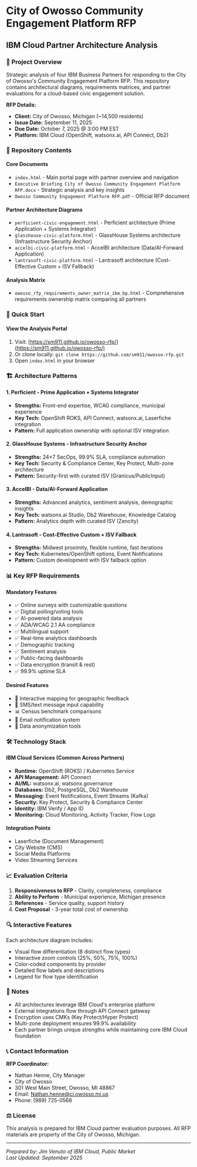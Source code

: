 # City of Owosso Community Engagement Platform RFP
## IBM Cloud Partner Architecture Analysis

### 🎯 Project Overview
Strategic analysis of four IBM Business Partners for responding to the City of Owosso's Community Engagement Platform RFP. This repository contains architectural diagrams, requirements matrices, and partner evaluations for a cloud-based civic engagement solution.

**RFP Details:**
- **Client:** City of Owosso, Michigan (~14,500 residents)
- **Issue Date:** September 11, 2025
- **Due Date:** October 7, 2025 @ 3:00 PM EST
- **Platform:** IBM Cloud (OpenShift, watsonx.ai, API Connect, Db2)

### 📁 Repository Contents

#### Core Documents
- `index.html` - Main portal page with partner overview and navigation
- `Executive Briefing City of Owosso Community Engagement Platform RFP.docx` - Strategic analysis and key insights
- `Owosso Community Engagement Platform RFP.pdf` - Official RFP document

#### Partner Architecture Diagrams
- `perficient-civic-engagement.html` - Perficient architecture (Prime Application + Systems Integrator)
- `glasshouse-civic-platform.html` - GlassHouse Systems architecture (Infrastructure Security Anchor)
- `accelbi-civic-platform.html` - AccelBI architecture (Data/AI-Forward Application)
- `lantrasoft-civic-platform.html` - Lantrasoft architecture (Cost-Effective Custom + ISV Fallback)

#### Analysis Matrix
- `owosso_rfp_requirements_owner_matrix_ibm_bp.html` - Comprehensive requirements ownership matrix comparing all partners

### 🚀 Quick Start

#### View the Analysis Portal
1. Visit: [https://sm911.github.io/owosso-rfp/](https://sm911.github.io/owosso-rfp/)
2. Or clone locally: `git clone https://github.com/sm911/owosso-rfp.git`
3. Open `index.html` in your browser

### 🏗️ Architecture Patterns

#### 1. **Perficient** - Prime Application + Systems Integrator
- **Strengths:** Front-end expertise, WCAG compliance, municipal experience
- **Key Tech:** OpenShift ROKS, API Connect, watsonx.ai, Laserfiche integration
- **Pattern:** Full application ownership with optional ISV integration

#### 2. **GlassHouse Systems** - Infrastructure Security Anchor
- **Strengths:** 24×7 SecOps, 99.9% SLA, compliance automation
- **Key Tech:** Security & Compliance Center, Key Protect, Multi-zone architecture
- **Pattern:** Security-first with curated ISV (Granicus/PublicInput)

#### 3. **AccelBI** - Data/AI-Forward Application
- **Strengths:** Advanced analytics, sentiment analysis, demographic insights
- **Key Tech:** watsonx.ai Studio, Db2 Warehouse, Knowledge Catalog
- **Pattern:** Analytics depth with curated ISV (Zencity)

#### 4. **Lantrasoft** - Cost-Effective Custom + ISV Fallback
- **Strengths:** Midwest proximity, flexible runtime, fast iterations
- **Key Tech:** Kubernetes/OpenShift options, Event Notifications
- **Pattern:** Custom development with ISV fallback option

### 📊 Key RFP Requirements

#### Mandatory Features
- ✅ Online surveys with customizable questions
- ✅ Digital polling/voting tools
- ✅ AI-powered data analysis
- ✅ ADA/WCAG 2.1 AA compliance
- ✅ Multilingual support
- ✅ Real-time analytics dashboards
- ✅ Demographic tracking
- ✅ Sentiment analysis
- ✅ Public-facing dashboards
- ✅ Data encryption (transit & rest)
- ✅ 99.9% uptime SLA

#### Desired Features
- 📍 Interactive mapping for geographic feedback
- 📱 SMS/text message input capability
- 📊 Census benchmark comparisons
- 📧 Email notification system
- 🔐 Data anonymization tools

### 🛠️ Technology Stack

#### IBM Cloud Services (Common Across Partners)
- **Runtime:** OpenShift (ROKS) / Kubernetes Service
- **API Management:** API Connect
- **AI/ML:** watsonx.ai, watsonx.governance
- **Databases:** Db2, PostgreSQL, Db2 Warehouse
- **Messaging:** Event Notifications, Event Streams (Kafka)
- **Security:** Key Protect, Security & Compliance Center
- **Identity:** IBM Verify / App ID
- **Monitoring:** Cloud Monitoring, Activity Tracker, Flow Logs

#### Integration Points
- Laserfiche (Document Management)
- City Website (CMS)
- Social Media Platforms
- Video Streaming Services

### 📈 Evaluation Criteria

1. **Responsiveness to RFP** - Clarity, completeness, compliance
2. **Ability to Perform** - Municipal experience, Michigan presence
3. **References** - Service quality, support history
4. **Cost Proposal** - 3-year total cost of ownership

### 🔍 Interactive Features

Each architecture diagram includes:
- Visual flow differentiation (8 distinct flow types)
- Interactive zoom controls (25%, 50%, 75%, 100%)
- Color-coded components by provider
- Detailed flow labels and descriptions
- Legend for flow type identification

### 📝 Notes

- All architectures leverage IBM Cloud's enterprise platform
- External integrations flow through API Connect gateway
- Encryption uses CMKs (Key Protect/Hyper Protect)
- Multi-zone deployment ensures 99.9% availability
- Each partner brings unique strengths while maintaining core IBM Cloud foundation

### 📞 Contact Information

**RFP Coordinator:**
- Nathan Henne, City Manager
- City of Owosso
- 301 West Main Street, Owosso, MI 48867
- Email: Nathan.henne@ci.owosso.mi.us
- Phone: (989) 725-0568

### ⚖️ License

This analysis is prepared for IBM Cloud partner evaluation purposes. All RFP materials are property of the City of Owosso, Michigan.

---

*Prepared by: Jim Venuto of IBM Cloud, Public Market*  
*Last Updated: September 2025*
